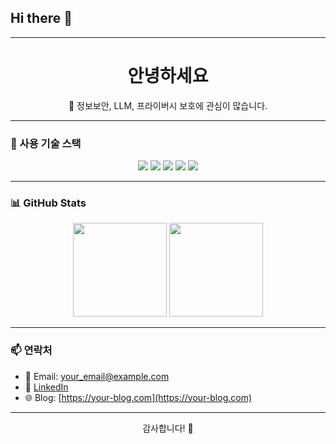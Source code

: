 ## Hi there 👋

<!--
**boadt/boadt** is a ✨ _special_ ✨ repository because its `README.md` (this file) appears on your GitHub profile.

Here are some ideas to get you started:

- 🔭 I’m currently working on ...
- 🌱 I’m currently learning ...
- 👯 I’m looking to collaborate on ...
- 🤔 I’m looking for help with ...
- 💬 Ask me about ...
- 📫 How to reach me: ...
- 😄 Pronouns: ...
- ⚡ Fun fact: ...
-->

---
<h1 align="center">안녕하세요</h1>

<p align="center">
  🌱 정보보안, LLM, 프라이버시 보호에 관심이 많습니다.<br>

</p>

---

### 🔧 사용 기술 스택

<div align="center">
  <img src="https://img.shields.io/badge/Python-3776AB?style=flat&logo=python&logoColor=white"/>
  <img src="https://img.shields.io/badge/Flask-000000?style=flat&logo=flask"/>
  <img src="https://img.shields.io/badge/Linux-FCC624?style=flat&logo=linux&logoColor=black"/>
  <img src="https://img.shields.io/badge/Pandas-150458?style=flat&logo=pandas&logoColor=white"/>
  <img src="https://img.shields.io/badge/HuggingFace-FCC624?style=flat&logo=huggingface&logoColor=black"/>
</div>

---

### 📊 GitHub Stats

<div align="center">
  <img src="https://github-readme-stats.vercel.app/api?username=YOUR_USERNAME&show_icons=true&theme=default" height="150"/>
  <img src="https://github-readme-stats.vercel.app/api/top-langs/?username=YOUR_USERNAME&layout=compact" height="150"/>
</div>

---

### 📫 연락처

- 📧 Email: your_email@example.com
- 💼 [LinkedIn](https://linkedin.com/in/your-profile)
- 🌐 Blog: [https://your-blog.com](https://your-blog.com)

---

<p align="center">감사합니다! 🙌</p>
